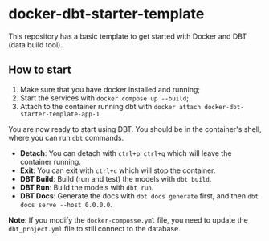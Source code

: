 # docker-dbt-starter-template
This repository has a basic template to get started with Docker and DBT (data build tool).

## How to start

1. Make sure that you have docker installed and running;
1. Start the services with `docker compose up --build`;
1. Attach to the container running dbt with `docker attach docker-dbt-starter-template-app-1`

You are now ready to start using DBT. You should be in the container's shell, where you can run `dbt` commands.

* **Detach**: You can detach with `ctrl+p ctrl+q` which will leave the container running.
* **Exit**: You can exit with `ctrl+c` which will stop the container.
* **DBT Build**: Build (run and test) the models with `dbt build`.
* **DBT Run**: Build the models with `dbt run`.
* **DBT Docs**: Generate the docs with `dbt docs generate` first, and then `dbt docs serve --host 0.0.0.0`.

**Note**: If you modify the `docker-composse.yml` file, you need to update the `dbt_project.yml`
file to still connect to the database.
